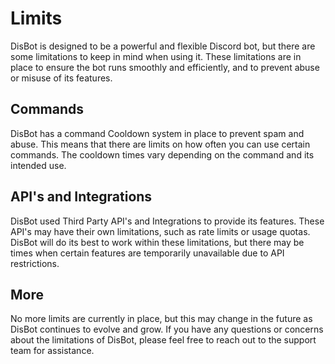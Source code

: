 # Limits

DisBot is designed to be a powerful and flexible Discord bot, but there are some limitations to keep in mind when using it. These limitations are in place to ensure the bot runs smoothly and efficiently, and to prevent abuse or misuse of its features.

## Commands

DisBot has a command Cooldown system in place to prevent spam and abuse. This means that there are limits on how often you can use certain commands. The cooldown times vary depending on the command and its intended use.

## API's and Integrations

DisBot used Third Party API's and Integrations to provide its features. These API's may have their own limitations, such as rate limits or usage quotas. DisBot will do its best to work within these limitations, but there may be times when certain features are temporarily unavailable due to API restrictions.

## More

No more limits are currently in place, but this may change in the future as DisBot continues to evolve and grow. If you have any questions or concerns about the limitations of DisBot, please feel free to reach out to the support team for assistance.
